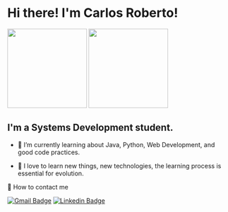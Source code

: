 # Hi there! I'm Carlos Roberto!

<div>
	<img height="180em" src="https://github-readme-stats.vercel.app/api?username=cagiiap&show_icons=true&theme=radical&include_all_commits=true&count_private=true">
  	<img height="180em" src="https://github-readme-stats.vercel.app/api/top-langs/?username=cagiiap&layout=compact&theme=radical">
</div>

## I'm a Systems Development student.

- 🌱 I’m currently learning about Java, Python, Web Development, and good code practices. 

- 📖 I love to learn new things, new technologies, the learning process is essential for evolution.

 💌 How to contact me

[![Gmail Badge](https://img.shields.io/badge/-Gmail-c14438?style=for-the-badge&logo=Gmail&logoColor=white&link=mailto:carollquiterio@gmail.com)](mailto:cjunior.oliveira03@gmail.com)
[![Linkedin Badge](https://img.shields.io/badge/-LinkedIn-blue?style=for-the-badge&logo=Linkedin&logoColor=white&link=https:https://www.linkedin.com/in/carolina-quiterio-978419188/)](https://github.com/cagiiap) <!-- Em processo de construção -->
